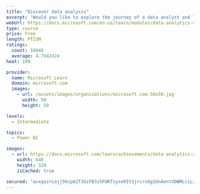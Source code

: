 ```yaml
---
title: "Discover data analysis"
excerpt: "Would you like to explore the journey of a data analyst and learn how a data analyst tells a story with data? In this module, you will explore the different roles in data and learn the different tasks of a data analyst."
webUrl: https://docs.microsoft.com/en-us/learn/modules/data-analytics-microsoft/
type: course
price: Free
length: PT23M
ratings:
  count: 16048
  average: 4.7942424
heat: 109

provider:
  name: Microsoft Learn
  domain: microsoft.com
  images:
    - url: /assets/images/organizations/microsoft.com-50x50.jpg
      width: 50
      height: 50

levels:
  - Intermediate

topics:
  - Power BI

images:
  - url: https://docs.microsoft.com/learn/achievements/data-analytics-and-microsoft-social.png
    width: 640
    height: 320
    isCached: true

secured: "avxgazrLojj5Kcp62T3GiFB3z5PdKTsyseRI53jrcrsOg1GnAentVDWMLciLxQVV1NxhCDCgcrYc1uKGIf7gX8gPttwQ+mIybzaTyhMjRdnYqOi/QsM2Z8m72ftYEvccBTuLmehveYZKZn4HKglsu+X2OfPpc/mFm+kezXzP6PQ3/H8reCPfX09CDyzduZI03IsHsVHqUdVczkLpnwAIu3zPi0E3LYLqn+HaZQ50nkLobDvS4q6rr8PurPwOTsz43zNZ1XWhJv+7HodBUYeSsbX/Jg1GQFX8izFD2cSCIhoQHrx1gawStHT7mgg1hPA7TpQr3oZ4dh05GKTyn/cuwGwkCCoDT5fw9j9WoJ29OBpgzp0ll1aQ0F7zEIZRPAl7OgDy8kFlfhMHOP03aSUYBpchTLhENrf7QWJZYZny/hzHd+4sPtadM65YxklCQrS1;JnqBiMCNca4ldW4jdWPv+g=="
---
```



